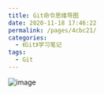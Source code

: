 ```yaml
---
title: Git命令思维导图
date: 2020-11-18 17:46:22
permalink: /pages/4cbc21/
categories:
  - 《Git》学习笔记
tags:
  - Git
---
```


![image](https://cdn.jsdelivr.net/gh/Weibw162/image-hosting@master/20211223/image.924n3gp4kw0.png)
